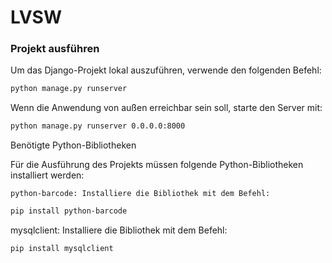 # LVSW

### Projekt ausführen

Um das Django-Projekt lokal auszuführen, verwende den folgenden Befehl:

```bash
python manage.py runserver
```

Wenn die Anwendung von außen erreichbar sein soll, starte den Server mit:
```bash
python manage.py runserver 0.0.0.0:8000
```

Benötigte Python-Bibliotheken

Für die Ausführung des Projekts müssen folgende Python-Bibliotheken installiert werden:

    python-barcode: Installiere die Bibliothek mit dem Befehl:
```bash
pip install python-barcode
```

mysqlclient: Installiere die Bibliothek mit dem Befehl:
```bash
pip install mysqlclient
```